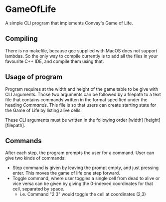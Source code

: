 # GameOfLife
A simple CLI program that implements Convay's Game of Life.

## Compiling

There is no makefile, because gcc supplied with MacOS does not support lambdas. So the only way to compile currently is to add all the files in your favourite C++ IDE, and compile them using that.

## Usage of program

Program requires at the width and height of the game table to be give with CLI arguments.
Those two arguments can be followed by a filepath to a text file that contains commands written in the format specified under the heading *Commands*. This file is so that users can create starting state for the Game of Life by listing alive cells. 

These CLI arguments must be written in the following order \[width\] \[height\] \[filepath\].

## Commands

After each step, the program prompts the user for a command. User can give two kinds of commands:
* Step command is given by leaving the prompt empty, and just pressing enter. This moves the game of life one step forward.
* Toggle command, where user toggles a single cell from dead to alive or vice versa can be given by giving the 0-indexed coordinates for that cell, separated by space.
  * i.e. Command "2 3" would toggle the cell at coordinates (2,3)
